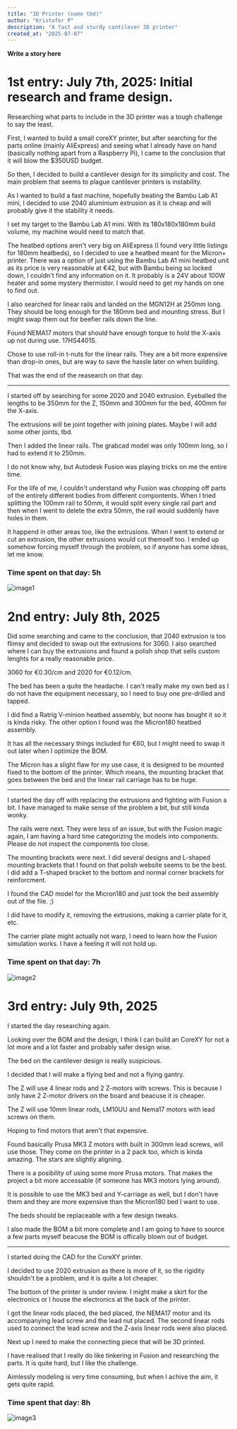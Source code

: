 ```yaml
---
title: "3D Printer (name tbd)"
author: "Kristofer P"
description: "A fast and sturdy cantilever 3D printer"
created_at: "2025-07-07"
---
```


**Write a story here**

# 1st entry: July 7th, 2025: Initial research and frame design.


Researching what parts to include in the 3D printer was a tough challenge to say the least.

First, I wanted to build a small coreXY printer, but after searching for the parts online (mainly AliExpress) and seeing what I already have on hand (basically nothing apart from a Raspberry Pi), I came to the conclusion that it will blow the $350USD budget.

So then, I decided to build a cantilever design for its simplicity and cost.
The main problem that seems to plague cantilever printers is instability.

As I wanted to build a fast machine, hopefully beating the Bambu Lab A1 mini, I decided to use 2040 aluminium extrusion as it is cheap and will probably give it the stability it needs.

I set my target to the Bambu Lab A1 mini. With its 180x180x180mm build volume, my machine would need to match that.

The heatbed options aren't very big on AliExpress (I found very little listings for 180mm heatbeds), so I decided to use a heatbed meant for the Micron+ printer.
There was a option of just using the Bambu Lab A1 mini heatbed unit as its price is very reasonable at €42, but with Bambu being so locked down, I couldn't find any information on it.
It probably is a 24V about 100W heater and some mystery thermistor. I would need to get my hands on one to find out.

I also searched for linear rails and landed on the MGN12H at 250mm long. They should be long enough for the 180mm bed and mounting stress. But I might swap them out for beefier rails down the line.

Found NEMA17 motors that should have enough torque to hold the X-axis up not during use. 17HS4401S.

Chose to use roll-in t-nuts for the linear rails. They are a bit more expensive than drop-in ones, but are way to save the hassle later on when building.

That was the end of the reasearch on that day.

---

I started off by searching for some 2020 and 2040 extrusion. Eyeballed the lengths to be 350mm for the Z, 150mm and 300mm for the bed, 400mm for the X-axis.

The extrusions will be joint together with joining plates. Maybe I will add some other joints, tbd.

Then I added the linear rails. The grabcad model was only 100mm long, so I had to extend it to 250mm. 

I do not know why, but Autodesk Fusion was playing tricks on me the entire time.

For the life of me, I couldn't understand why Fusion was chopping off parts of the entirely different bodies from different compontents.
When I tried splitting the 100mm rail to 50mm, it would split every single rail part and then when I went to delete the extra 50mm, the rail would suddenly have holes in them.

It happend in other areas too, like the extrusions. When I went to extend or cut an extrusion, the other extrusions would cut themself too.
I ended up somehow forcing myself through the problem, so if anyone has some ideas, let me know.

### Time spent on that day: 5h

![image1](/images/image1.png)

# 2nd entry: July 8th, 2025

Did some searching and came to the conclusion, that 2040 extrusion is too flimsy and decided to swap out the extrusions for 3060.
I also searched where I can buy the extrusions and found a polish shop that sells custom lenghts for a really reasonable price.

3060 for €0.30/cm and 2020 for €0.12/cm.

The bed has been a quite the headache. I can't really make my own bed as I do not have the equipment necessary, so I need to buy one pre-drilled and tapped.

I did find a Ratrig V-minion heatbed assembly, but noone has bought it so it is kinda risky.
The other option I found was the Micron180 heatbed assembly.

It has all the necessary things included for €60, but I might need to swap it out later when I optimize the BOM.

The Micron has a slight flaw for my use case, it is designed to be mounted fixed to the bottom of the printer. Which means, the mounting bracket that goes between the bed and the linear rail carriage has to be huge.

---

I started the day off with replacing the extrusions and fighting with Fusion a bit. I have managed to make sense of the problem a bit, but still kinda wonky.

The rails were next. They were less of an issue, but with the Fusion magic again, I am having a hard time categorizing the models into components. Please do not inspect the components too close.

The mounting brackets were next. I did several designs and L-shaped mounting brackets that I found on that polish website seems to be the best. I did add a T-shaped bracket to the bottom and normal corner brackets for reinforcment.

I found the CAD model for the Micron180 and just took the bed assembly out of the file. ;)

I did have to modify it, removing the extrusions, making a carrier plate for it, etc.

The carrier plate might actually not warp, I need to learn how the Fusion simulation works.
I have a feeling it will not hold up.

### Time spent on that day: 7h

![image2](/images/image2.png)

# 3rd entry: July 9th, 2025

I started the day researching again.

Looking over the BOM and the design, I think I can build an CoreXY for not a lot more and a lot faster and probably safer design wise.

The bed on the cantilever design is really suspicious.

I decided that I will make a flying bed and not a flying gantry.

The Z will use 4 linear rods and 2 Z-motors with screws.
This is because I only have 2 Z-motor drivers on the board and beacuse it is cheaper.

The Z will use 10mm linear rods, LM10UU and Nema17 motors with lead screws on them.

Hoping to find motors that aren't that expensive.

Found basically Prusa MK3 Z motors with built in 300mm lead screws, will use those.
They come on the printer in a 2 pack too, which is kinda amazing. The stars are slightly aligning.

There is a posibility of using some more Prusa motors. That makes the project a bit more accessable (if someone has MK3 motors lying around).

It is possible to use the MK3 bed and Y-carriage as well, but I don't have them and they are more expensive than the Micron180 bed I want to use.

The beds should be replaceable with a few design tweaks.

I also made the BOM a bit more complete and I am going to have to source a few parts myself beacuse the BOM is offically blown out of budget.

---

I started doing the CAD for the CoreXY printer.

I decided to use 2020 extrusion as there is more of it, so the rigidity shouldn't be a problem, and it is quite a lot cheaper.

The bottom of the printer is under review. I might make a skirt for the electronics or I house the electronics at the back of the printer.

I got the linear rods placed, the bed placed, the NEMA17 motor and its accompanying lead screw and the lead nut placed.
The second linear rods used to connect the lead screw and the Z-axis linear rods were also placed.

Next up I need to make the connecting piece that will be 3D printed.

I have realised that I really do like tinkering in Fusion and researching the parts. It is quite hard, but I like the challenge.

Aimlessly modeling is very time consuming, but when I achive the aim, it gets quite rapid.

### Time spent that day: 8h

![image3](/images/image3.png)